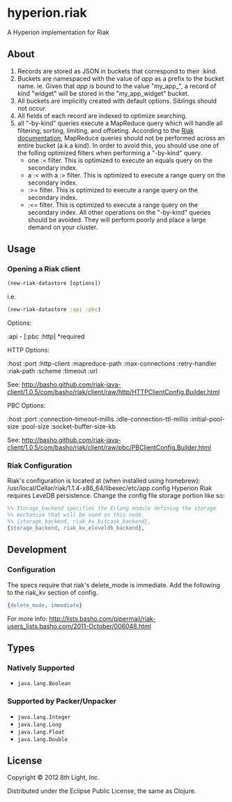hyperion.riak
============

A Hyperion implementation for Riak

## About

 1. Records are stored as JSON in buckets that correspond to their :kind.
 2. Buckets are namespaced with the value of *app* as a prefix to the bucket name.
    ie. Given that *app* is bound to the value \"my_app_\", a record of kind \"widget\"
    will be stored in the \"my_app_widget\" bucket.
 3. All buckets are implicitly created with default options.  Siblings should not occur.
 4. All fields of each record are indexed to optimize searching.
 5. all "-by-kind" queries execute a MapReduce query which will handle all filtering, sorting, limiting, and offseting.
    According to the [Riak documentation](http://docs.basho.com/riak/1.1.0/tutorials/querying/MapReduce/),
    MapReduce queries should not be performed across an entire bucket (a.k.a kind).
    In order to avoid this, you should use one of the folling optimized filters when performing a "-by-kind" query.
    * one := filter. This is optimized to execute an equals query on the secondary index.
    * a :< with a :> filter. This is optimized to execute a range query on the secondary index.
    * :>= filter. This is optimized to execute a range query on the secondary index.
    * :<= filter. This is optimized to execute a range query on the secondary index.
    All other operations on the "-by-kind" queries should be avoided.
    They will perform poorly and place a large demand on your cluster.

## Usage

### Opening a Riak client

```clojure
(new-riak-datastore [options])
```

i.e.

```clojure
(new-riak-datastore :api :pbc)
```

Options:

 :api - [:pbc :http] *required

HTTP Options:

 :host :port :http-client :mapreduce-path :max-connections
 :retry-handler :riak-path :scheme :timeout :url

 See: http://basho.github.com/riak-java-client/1.0.5/com/basho/riak/client/raw/http/HTTPClientConfig.Builder.html

PBC Options:

 :host :port :connection-timeout-millis
 :idle-connection-ttl-millis :initial-pool-size
 :pool-size :socket-buffer-size-kb

 See: http://basho.github.com/riak-java-client/1.0.5/com/basho/riak/client/raw/pbc/PBClientConfig.Builder.html

### Riak Configuration

Riak's configuration is located at (when installed using homebrew): /usr/local/Cellar/riak/1.1.4-x86_64/libexec/etc/app.config
Hyperion Riak requires LeveDB persistence.  Change the config file storage portion like so:

```erlang
%% Storage_backend specifies the Erlang module defining the storage
%% mechanism that will be used on this node.
%% {storage_backend, riak_kv_bitcask_backend},
{storage_backend, riak_kv_eleveldb_backend},
```

## Development

### Configuration

The specs require that riak's delete_mode is immediate.  Add the following to the riak_kv section of config.

```erlang
{delete_mode, immediate}
```

For more info: http://lists.basho.com/pipermail/riak-users_lists.basho.com/2011-October/006048.html

## Types

### Natively Supported

* `java.lang.Boolean`

### Supported by Packer/Unpacker

* `java.lang.Integer`
* `java.lang.Long`
* `java.lang.Float`
* `java.lang.Double`

## License

Copyright © 2012 8th Light, Inc.

Distributed under the Eclipse Public License, the same as Clojure.
